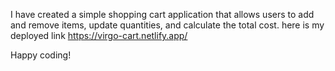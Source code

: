I have created a simple shopping cart application that allows users to add and remove items, update quantities, and calculate the total cost.
here is my deployed link
https://virgo-cart.netlify.app/

Happy coding!
